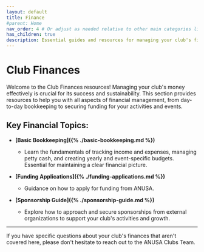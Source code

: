 ```yaml
---
layout: default
title: Finance
#parent: Home
nav_order: 4 # Or adjust as needed relative to other main categories like Club Ops, Events
has_children: true
description: Essential guides and resources for managing your club's finances, from bookkeeping and budgeting to applying for funding.
---
```


# Club Finances

Welcome to the Club Finances resources! Managing your club's money effectively is crucial for its success and sustainability. This section provides resources to help you with all aspects of financial management, from day-to-day bookkeeping to securing funding for your activities and events.

## Key Financial Topics:

*   **[Basic Bookkeeping]({% ./basic-bookkeeping.md %})**
    *   Learn the fundamentals of tracking income and expenses, managing petty cash, and creating yearly and event-specific budgets. Essential for maintaining a clear financial picture.

*   **[Funding Applications]({% ./funding-applications.md %})**
    *   Guidance on how to apply for funding from ANUSA.
    <!-- *(This page will need to be created or adapted from your previous `funding-guide.md`)* -->

*   **[Sponsorship Guide]({% ./sponsorship-guide.md %})**
    *   Explore how to approach and secure sponsorships from external organizations to support your club's activities and growth.
    <!-- *(This is a placeholder for a common resource you might want to create)* -->

---

If you have specific questions about your club's finances that aren't covered here, please don't hesitate to reach out to the ANUSA Clubs Team.